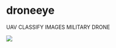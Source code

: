 # droneeye
UAV CLASSIFY IMAGES MILITARY DRONE




![](https://github.com/Mirkomol/droneeye/blob/main/Untitled%20design.gif)
